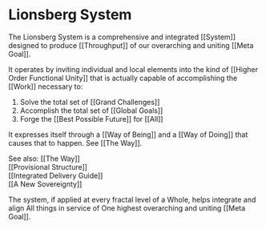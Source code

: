 # Lionsberg System
The Lionsberg System is a comprehensive and integrated [[System]] designed to produce [[Throughput]] of our overarching and uniting [[Meta Goal]]. 

It operates by inviting individual and local elements into the kind of [[Higher Order Functional Unity]] that is actually capable of accomplishing the [[Work]] necessary to: 

1. Solve the total set of [[Grand Challenges]]
2. Accomplish the total set of [[Global Goals]]
3. Forge the [[Best Possible Future]] for [[All]] 

It expresses itself through a [[Way of Being]] and a [[Way of Doing]] that causes that to happen. See [[The Way]]. 

See also: 
[[The Way]]  
[[Provisional Structure]]  
[[Integrated Delivery Guide]]  
[[A New Sovereignty]]  

The system, if applied at every fractal level of a Whole, helps integrate and align All things in service of One highest overarching and uniting [[Meta Goal]]. 